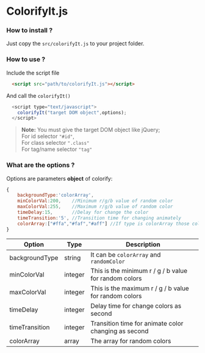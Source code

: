 # ColorifyIt.js

### How to install ?
Just copy the `src/colorifyIt.js` to your project folder.

### How to use ?
 Include the script file

```html
  <script src="path/to/colorifyIt.js"></script>
```
  
 And call the `colorifyIt()`
 
```javascript
  <script type="text/javascript">
    colorifyIt("target DOM object",options);
  </script>
```
> **Note:** You must give the target DOM object like jQuery;  
For id selector `"#id"`,  
For class selector `".class"`  
For tag/name selector `"tag"`

### What are the options ?
Options are parameters **object** of colorify:
```javascript
{
    backgroundType:'colorArray',
    minColorVal:200,    //Minimum r/g/b value of random color
    maxColorVal:255,    //Maximum r/g/b value of random color
    timeDelay:15,       //Delay for change the color
    timeTransition:'5', //Transition time for changing animately
    colorArray:["#ffa","#faf","#aff"] //If type is colorArray those colors will loop
}
```

|Option        |Type   |Description                                          |
|--------------|-------|-----------------------------------------------------|
|backgroundType|string |It can be `colorArray` and `randomColor`             |
|minColorVal   |integer|This is the minimum r / g / b value for random colors|
|maxColorVal   |integer|This is the maximum r / g / b value for random colors|
|timeDelay     |integer|Delay time for change colors as second               |
|timeTransition|integer|Transition time for animate color changing as second |
|colorArray    |array  |The array for random colors                          |
